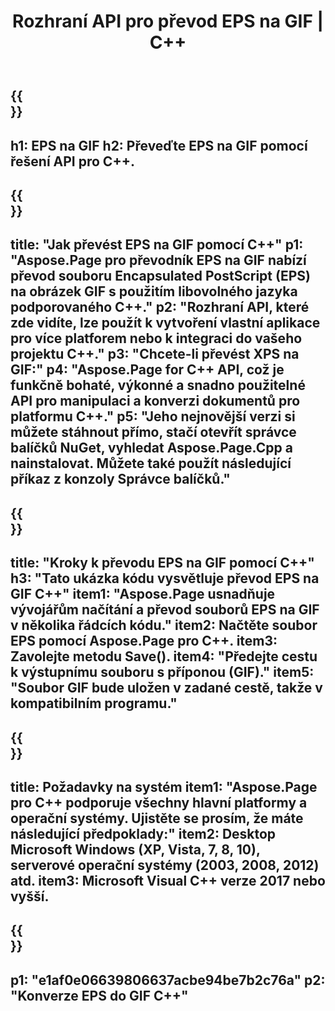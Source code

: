 ﻿---
translation: true
template: /_templates/_conversion-child-cpp.md
title: Rozhraní API pro převod EPS na GIF | C++
url: /cpp/conversion/eps-to-gif/
description: Převod EPS na GIF poskytuje Aspose.Page pro řešení C++ API. Pracuje v C++ Runtime Environment pro Windows 32 bit, Windows 64 bit a Linux 64 bit.
informat: EPS
outformat: GIF
otherformats: XPS PS
---

{{<section banner>}}
---
h1: EPS na GIF
h2: Převeďte EPS na GIF pomocí řešení API pro C++.
---

{{<section overview>}}
---
title: "Jak převést EPS na GIF pomocí C++"
p1: "Aspose.Page pro převodník EPS na GIF nabízí převod souboru Encapsulated PostScript (EPS) na obrázek GIF s použitím libovolného jazyka podporovaného C++."
p2: "Rozhraní API, které zde vidíte, lze použít k vytvoření vlastní aplikace pro více platforem nebo k integraci do vašeho projektu C++."
p3: "Chcete-li převést XPS na GIF:"
p4: "Aspose.Page for C++ API, což je funkčně bohaté, výkonné a snadno použitelné API pro manipulaci a konverzi dokumentů pro platformu C++."
p5: "Jeho nejnovější verzi si můžete stáhnout přímo, stačí otevřít správce balíčků NuGet, vyhledat Aspose.Page.Cpp a nainstalovat. Můžete také použít následující příkaz z konzoly Správce balíčků."
---

{{<section feature1>}}
---
title: "Kroky k převodu EPS na GIF pomocí C++"
h3: "Tato ukázka kódu vysvětluje převod EPS na GIF C++"
item1: "Aspose.Page usnadňuje vývojářům načítání a převod souborů EPS na GIF v několika řádcích kódu."
item2: Načtěte soubor EPS pomocí Aspose.Page pro C++.
item3: Zavolejte metodu Save().
item4: "Předejte cestu k výstupnímu souboru s příponou (GIF)."
item5: "Soubor GIF bude uložen v zadané cestě, takže v kompatibilním programu."
---

{{<section feature2>}}
---
title: Požadavky na systém
item1: "Aspose.Page pro C++ podporuje všechny hlavní platformy a operační systémy. Ujistěte se prosím, že máte následující předpoklady:"
item2: Desktop Microsoft Windows (XP, Vista, 7, 8, 10), serverové operační systémy (2003, 2008, 2012) atd.
item3: Microsoft Visual C++ verze 2017 nebo vyšší.
---

{{<section gist>}}
---
p1: "e1af0e06639806637acbe94be7b2c76a"
p2: "Konverze EPS do GIF C++"
---
